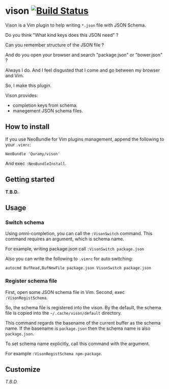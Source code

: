 # vison [![Build Status](https://travis-ci.org/Quramy/vison.svg?branch=master)](https://travis-ci.org/Quramy/vison)

Vison is a Vim plugin to help writing `*.json` file with JSON Schema.

Do you think "What kind keys does this JSON need" ?

Can you remember structure of the JSON file ?

And do you open your browser and search "package.json" or "bower.json" ?

Always I do. And I feel disgusted that I come and go between my browser and Vim.

So, I make this plugin.

Vison provides:

* completion keys from schema.
* manegement JSON schema files.


## How to install

If you use NeoBundle for Vim plugins management, append the following to your `.vimrc`:

```vim
NeoBundle 'Quramy/vison'
```

And exec `:NeoBundleInstall`.

## Getting started
**T.B.D.**

## Usage

### Switch schema
Using omni-completion, you can call the `:VisonSwitch` command.
This command requires an argument, which is schema name.

For example, writing package.json call `:VisonSwitch package.json`

Also you can write the following to `.vimrc` for auto switching:

```vim
autocmd BufRead,BufNewFile package.json VisonSwitch package.json
```

### Register schema file

First, open some JSON schema file in Vim.
Second, exec `:VisonRegistSchema`.

So, the schema file is registered into the vison.
By the default, the schema file is copied into the `~/.cache/vison/default` directory.

This command regards the basename of the current buffer as the schema name.
If the basename is `package.json` then the schema name is also `package.json`.

To set schema name explicitly, call this command with the argument.

For example `:VisonRegistSchema npm-package`.

## Customize
*T.B.D.*
